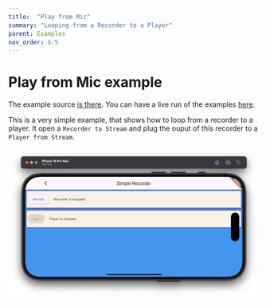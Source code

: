 ```yaml
---
title:  "Play from Mic"
summary: "Looping from a Recorder to a Player"
parent: Examples
nav_order: 6.5
---
```

# Play from Mic example

The example source [is there](https://github.com/canardoux/flutter_sound/blob/master/example/lib/ex_play_from_mic/ex_play_from_mic.dart). You can have a live run of the examples [here](/live/index.html).

This is a very simple example, that shows how to loop from a recorder to a player.
It open a `Recorder to Stream` and plug the ouput of this recorder to a `Player from Stream`.

![screen shot](ScreenShots/SimpleRecorder.png)